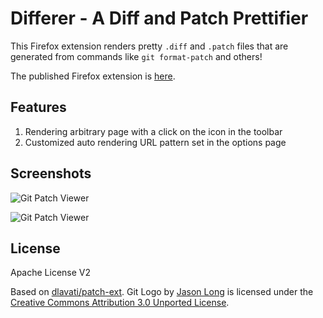 Differer - A Diff and Patch Prettifier
================

This Firefox extension renders pretty `.diff` and `.patch` files that are generated from commands like `git format-patch` and others!

The published Firefox extension is [here](https://addons.mozilla.org/addon/git-patch-ext).

Features
--------

1. Rendering arbitrary page with a click on the icon in the toolbar
2. Customized auto rendering URL pattern set in the options page

Screenshots
-----------

![Git Patch Viewer](https://raw.githubusercontent.com/dlavati/patch-ext/master/dist/screenshot-1.png "Git Patch Viewer")

![Git Patch Viewer](https://raw.githubusercontent.com/dlavati/patch-ext/master/dist/screenshot-2.png "Git Patch Viewer")

License
-------

Apache License V2

Based on [dlavati/patch-ext](https://github.com/dlavati/patch-ext).
Git Logo by [Jason Long](https://twitter.com/jasonlong) is licensed under the [Creative Commons Attribution 3.0 Unported License](https://creativecommons.org/licenses/by/3.0/).
